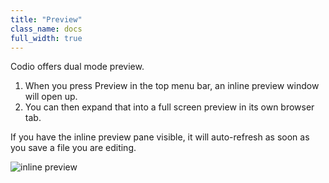 ```yaml
---
title: "Preview"
class_name: docs
full_width: true
---
```


Codio offers dual mode preview.

1. When you press Preview in the top menu bar, an inline preview window will open up.
1. You can then expand that into a full screen preview in its own browser tab.

If you have the inline preview pane visible, it will auto-refresh as soon as you save a file you are editing.

![inline preview](/img/docs/inline-preview.png)

